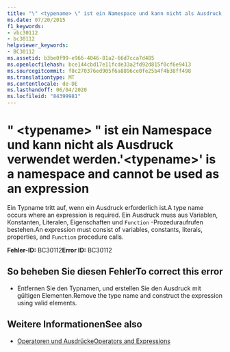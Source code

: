 ```yaml
---
title: "\" <typename> \" ist ein Namespace und kann nicht als Ausdruck verwendet werden."
ms.date: 07/20/2015
f1_keywords:
- vbc30112
- bc30112
helpviewer_keywords:
- BC30112
ms.assetid: b3be0f99-e966-4046-81a2-66d7cca7d485
ms.openlocfilehash: bce144cbd17e11fcde33a2fd92d815f0cf6e9413
ms.sourcegitcommit: f8c270376ed905f6a8896ce0fe25b4f4b38ff498
ms.translationtype: MT
ms.contentlocale: de-DE
ms.lasthandoff: 06/04/2020
ms.locfileid: "84399981"
---
```

# <a name="typename-is-a-namespace-and-cannot-be-used-as-an-expression"></a><span data-ttu-id="3fa1c-102">" \<typename> " ist ein Namespace und kann nicht als Ausdruck verwendet werden.</span><span class="sxs-lookup"><span data-stu-id="3fa1c-102">'\<typename>' is a namespace and cannot be used as an expression</span></span>
<span data-ttu-id="3fa1c-103">Ein Typname tritt auf, wenn ein Ausdruck erforderlich ist.</span><span class="sxs-lookup"><span data-stu-id="3fa1c-103">A type name occurs where an expression is required.</span></span> <span data-ttu-id="3fa1c-104">Ein Ausdruck muss aus Variablen, Konstanten, Literalen, Eigenschaften und `Function` -Prozeduraufrufen bestehen.</span><span class="sxs-lookup"><span data-stu-id="3fa1c-104">An expression must consist of variables, constants, literals, properties, and `Function` procedure calls.</span></span>  
  
 <span data-ttu-id="3fa1c-105">**Fehler-ID:** BC30112</span><span class="sxs-lookup"><span data-stu-id="3fa1c-105">**Error ID:** BC30112</span></span>  
  
## <a name="to-correct-this-error"></a><span data-ttu-id="3fa1c-106">So beheben Sie diesen Fehler</span><span class="sxs-lookup"><span data-stu-id="3fa1c-106">To correct this error</span></span>  
  
- <span data-ttu-id="3fa1c-107">Entfernen Sie den Typnamen, und erstellen Sie den Ausdruck mit gültigen Elementen.</span><span class="sxs-lookup"><span data-stu-id="3fa1c-107">Remove the type name and construct the expression using valid elements.</span></span>  
  
## <a name="see-also"></a><span data-ttu-id="3fa1c-108">Weitere Informationen</span><span class="sxs-lookup"><span data-stu-id="3fa1c-108">See also</span></span>

- [<span data-ttu-id="3fa1c-109">Operatoren und Ausdrücke</span><span class="sxs-lookup"><span data-stu-id="3fa1c-109">Operators and Expressions</span></span>](../programming-guide/language-features/operators-and-expressions/index.md)

